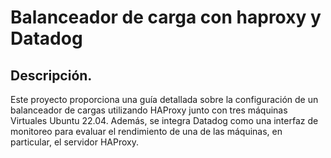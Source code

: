 # Balanceador de carga con haproxy y Datadog


## Descripción.
Este proyecto proporciona una guía detallada sobre la configuración de un balanceador de cargas utilizando HAProxy junto con tres máquinas Virtuales Ubuntu 22.04. Además, se integra Datadog como una interfaz de monitoreo para evaluar el rendimiento de una de las máquinas, en particular, el servidor HAProxy.
